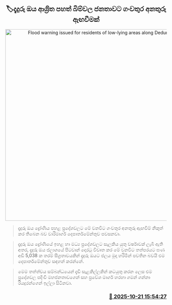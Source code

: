 <p align='center'><b><h2 align='center' title='Flood warning issued for residents of low-lying areas along Deduru Oya'>🏷දැදුරු ඔය ආශ්‍රිත පහත් බිම්වල ජනතාවට ගංවතුර අනතුරු ඇඟවීමක්</h2></b></p>
<p align='center'><img src='https://helakuru.sgp1.cdn.digitaloceanspaces.com/esana/images/lib/floods-w.jpg' width='600' alt='Flood warning issued for residents of low-lying areas along Deduru Oya'></p>

> දැදුරු ඔය ද්‍රෝණිය පහළ ප්‍රදේශවලට මේ වනවිට ගංවතුර අනතුරු ඇඟවීම් නිකුත් කර තිබෙන බව වාරිමාර්ග දෙපාර්තමේන්තුව පවසනවා.

> දැදුරු ඔය ද්‍රෝණියේ ඉහළ හා මධ්‍ය ප්‍රදේශවලට සැලකිය යුතු වර්ෂාවක් ලැබී ඇති අතර, දැදුරු ඔය ජලාශයේ පිටවාන් දොරටු විවෘත කර මේ වනවිට තත්පරයට ඝණ අඩි 5,038 ක තරම් සීග්‍රතාවයකින් දැදුරු ඔයට ජලය මුදා හරිමින් පවතින බවයි එම දෙපාර්තමේන්තුව සඳහන් කරන්නේ.

> මෙම තත්ත්වය සම්බන්ධයෙන් දැඩි සැළකිල්ලකින් කටයුතු කරන ලෙස එම ප්‍රදේශවල පදිංචි මහජනතාවගෙන් සහ ප්‍රවේශ මාර්ග හරහා ගමන් ගන්නා රියදුරන්ගෙන් ඉල්ලා සිටිනවා‍.



<h3 align='right'><a href='https://www.helakuru.lk/esana/p/114664/'>📅 2025-10-21 15:54:27</a></h3>
